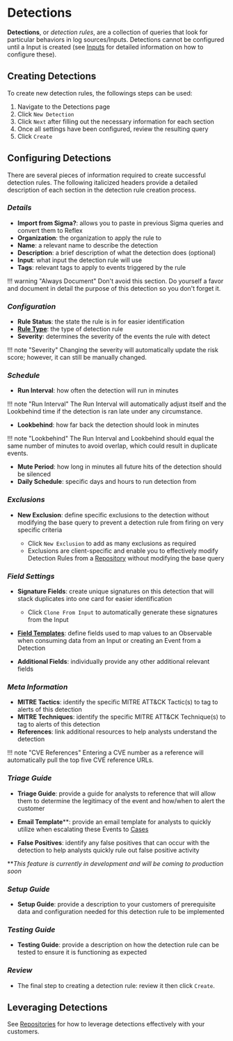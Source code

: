 # Detections
**Detections**, or _detection rules_, are a collection of queries that look for particular behaviors in log sources/Inputs. Detections cannot be configured until a Input is created (see [Inputs](../inputs/index.md) for detailed information on how to configure these).

## Creating Detections
To create new detection rules, the followings steps can be used:

1. Navigate to the Detections page
2. Click `New Detection`
3. Click `Next` after filling out the necessary information for each section
4. Once all settings have been configured, review the resulting query
5. Click `Create`

## Configuring Detections
There are several pieces of information required to create successful detection rules. The following italicized headers provide a detailed description of each section in the detection rule creation process.

### _Details_
   * **Import from Sigma?**: allows you to paste in previous Sigma queries and convert them to Reflex
   * **Organization**: the organization to apply the rule to
   * **Name**: a relevant name to describe the detection
   * **Description**: a brief description of what the detection does (optional)
   * **Input**: what input the detection rule will use
   * **Tags**: relevant tags to apply to events triggered by the rule

!!! warning "Always Document"
    Don't avoid this section. Do yourself a favor and document in detail the purpose of this detection so you don't forget it.

### _Configuration_
* **Rule Status**: the state the rule is in for easier identification
* **[Rule Type](rule-types.md)**: the type of detection rule
* **Severity**: determines the severity of the events the rule with detect

!!! note "Severity"
    Changing the severity will automatically update the risk score; however, it can still be manually changed.

### _Schedule_
* **Run Interval**: how often the detection will run in minutes

!!! note "Run Interval"
    The Run Interval will automatically adjust itself and the Lookbehind time if the detection is ran late under any circumstance.

* **Lookbehind**: how far back the detection should look in minutes

!!! note "Lookbehind"
    The Run Interval and Lookbehind should equal the same number of minutes to avoid overlap, which could result in duplicate events.

* **Mute Period**: how long in minutes all future hits of the detection should be silenced
* **Daily Schedule**: specific days and hours to run detection from

### _Exclusions_
* **New Exclusion**: define specific exclusions to the detection without modifying the base query to prevent a detection rule from firing on very specific criteria

    * Click `New Exclusion` to add as many exclusions as required
    * Exclusions are client-specific and enable you to effectively modify Detection Rules from a [Repository](repositories.md) without modifying the base query


### _Field Settings_
* **Signature Fields**: create unique signatures on this detection that will stack duplicates into one card for easier identification

   * Click `Clone From Input` to automatically generate these signatures from the Input

* **[Field Templates](../field-templates/index.md)**: define fields used to map values to an Observable when consuming data from an Input or creating an Event from a Detection
* **Additional Fields**: individually provide any other additional relevant fields

### _Meta Information_
* **MITRE Tactics**: identify the specific MITRE ATT&CK Tactic(s) to tag to alerts of this detection
* **MITRE Techniques**: identify the specific MITRE ATT&CK Technique(s) to tag to alerts of this detection
* **References**: link additional resources to help analysts understand the detection

!!! note "CVE References"
    Entering a CVE number as a reference will automatically pull the top five CVE reference URLs.

### _Triage Guide_
* **Triage Guide**: provide a guide for analysts to reference that will allow them to determine the legitimacy of the event and how/when to alert the customer

* **Email  Template****: provide an email template for analysts to quickly utilize when escalating these Events to [Cases](../cases/cases.md)

* **False Positives**: identify any false positives that can occur with the detection to help analysts quickly rule out false positive activity

***This feature is currently in development and will be coming to production soon*

### _Setup Guide_
* **Setup Guide**: provide a description to your customers of prerequisite data and configuration needed for this detection rule to be implemented

### _Testing Guide_
* **Testing Guide**: provide a description on how the detection rule can be tested to ensure it is functioning as expected

### _Review_
* The final step to creating a detection rule: review it then click `Create`.

<!--## How to leverage Detections?-->
## Leveraging Detections
See [Repositories](repositories.md) for how to leverage detections effectively with your customers.




